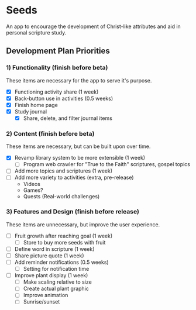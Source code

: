 # Seeds

An app to encourage the development of Christ-like attributes and aid in personal scripture study.

## Development Plan Priorities

### 1) Functionality (finish before beta)
These items are necessary for the app to serve it's purpose.
- [x] Functioning activity share (1 week)
- [x] Back-button use in activities (0.5 weeks)
- [x] Finish home page
- [x] Study journal
  - [x] Share, delete, and filter journal items

### 2) Content (finish before beta)
These items are necessary, but can be built upon over time.
- [x] Revamp library system to be more extensible (1 week)
  - [ ] Program web crawler for "True to the Faith" scriptures, gospel topics
- [ ] Add more topics and scriptures (1 week)
- [ ] Add more variety to activities (extra, pre-release)
  - Videos
  - Games?
  - Quests (Real-world challenges)

### 3) Features and Design (finish before release)
These items are unnecessary, but improve the user experience.
- [ ] Fruit growth after reaching goal (1 week)
  - [ ] Store to buy more seeds with fruit
- [ ] Define word in scripture (1 week)
- [ ] Share picture quote (1 week)
- [ ] Add reminder notifications (0.5 weeks)
  - [ ] Setting for notification time
- [ ] Improve plant display (1 week)
  - [ ] Make scaling relative to size
  - [ ] Create actual plant graphic
  - [ ] Improve animation
  - [ ] Sunrise/sunset
